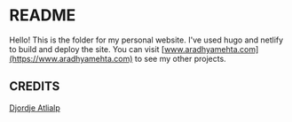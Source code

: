 # README

Hello! This is the folder for my personal website. I've used hugo and netlify to build and deploy the site. You can visit [www.aradhyamehta.com](https://www.aradhyamehta.com) to see my other projects.

## CREDITS

[Djordje Atlialp](https://github.com/rhazdon)